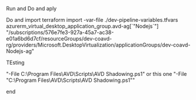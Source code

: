 

Run and Do and aply

Do and import 
terraform import -var-file ./dev-pipeline-variables.tfvars azurerm_virtual_desktop_application_group.avd-ag[\`"Nodejs\`"] "/subscriptions/576e7fe3-927a-45a7-ac38-e01a6bd6d7cf/resourceGroups/dev-coavd-rg/providers/Microsoft.DesktopVirtualization/applicationGroups/dev-coavd-Nodejs-ag"





TEsting 

"-File C:\\Program Files\\AVD\\Scripts\\AVD Shadowing.ps1"
or this one
"-File \"C:\\Program Files\\AVD\\Scripts\\AVD Shadowing.ps1\""







end

